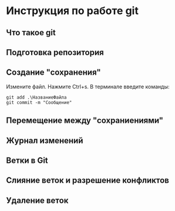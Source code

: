# Инструкция по работе git

## Что такое git

## Подготовка репозитория

## Создание "сохранения"

Измените файл. Нажмите Ctrl+s. В терминале введите команды:

```
git add .\НазваниеФайла
git commit -m "Сообщение"
```

## Перемещение между "сохраниениями"

## Журнал изменений

## Ветки в Git

## Слияние веток и разрешение конфликтов

## Удаление веток